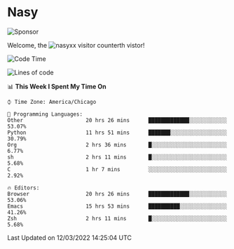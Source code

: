 # Nasy

<!--
<p align="center">
<img height="200" src="https://github-readme-stats.vercel.app/api?username=nasyxx&count_private=true&show_icons=true&theme=dracula&include_all_commits=true"/>
<img height="200" src="https://github-readme-stats.vercel.app/api/top-langs/?username=nasyxx&theme=dracula&hide=html,jupyter+notebook&count_private=true&show_icons=true"/>
</p>

  
----------------
-->

![Sponsor](https://img.shields.io/static/v1.svg?label=Sponsor&message=%E2%9D%A4&logo=GitHub&style=flat&color=pink)
 
Welcome, the ![nasyxx visitor counter](https://count.getloli.com/get/@nasyxx?theme=rule34)th vistor!
 
<!--START_SECTION:waka-->
![Code Time](http://img.shields.io/badge/Code%20Time-2%2C011%20hrs%2024%20mins-blue)

![Lines of code](https://img.shields.io/badge/From%20Hello%20World%20I%27ve%20Written-5%20Million%20lines%20of%20code-blue)

📊 **This Week I Spent My Time On** 

```text
⌚︎ Time Zone: America/Chicago

💬 Programming Languages: 
Other                    20 hrs 26 mins      █████████████░░░░░░░░░░░░   53.07% 
Python                   11 hrs 51 mins      ███████░░░░░░░░░░░░░░░░░░   30.79% 
Org                      2 hrs 36 mins       █░░░░░░░░░░░░░░░░░░░░░░░░   6.77% 
sh                       2 hrs 11 mins       █░░░░░░░░░░░░░░░░░░░░░░░░   5.68% 
C                        1 hr 7 mins         ░░░░░░░░░░░░░░░░░░░░░░░░░   2.92%

🔥 Editors: 
Browser                  20 hrs 26 mins      █████████████░░░░░░░░░░░░   53.06% 
Emacs                    15 hrs 53 mins      ██████████░░░░░░░░░░░░░░░   41.26% 
Zsh                      2 hrs 11 mins       █░░░░░░░░░░░░░░░░░░░░░░░░   5.68%

```


 Last Updated on 12/03/2022 14:25:04 UTC
<!--END_SECTION:waka-->

<!-- ![visitors](https://visitor-badge.laobi.icu/badge?page_id=nasyxx.nasyxx) -->
